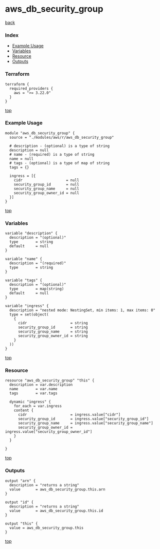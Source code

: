 # aws_db_security_group
[back](../aws.md)
### Index
- [Example Usage](#example-usage)
- [Variables](#variables)
- [Resource](#resource)
- [Outputs](#outputs)
### Terraform
```hcl
terraform {
  required_providers {
    aws = ">= 3.22.0"
  }
}
```
[top](#index)
### Example Usage
```hcl
module "aws_db_security_group" {
  source = "./modules/aws/r/aws_db_security_group"

  # description - (optional) is a type of string
  description = null
  # name - (required) is a type of string
  name = null
  # tags - (optional) is a type of map of string
  tags = {}

  ingress = [{
    cidr                    = null
    security_group_id       = null
    security_group_name     = null
    security_group_owner_id = null
  }]
}
```
[top](#index)
### Variables
```hcl
variable "description" {
  description = "(optional)"
  type        = string
  default     = null
}

variable "name" {
  description = "(required)"
  type        = string
}

variable "tags" {
  description = "(optional)"
  type        = map(string)
  default     = null
}

variable "ingress" {
  description = "nested mode: NestingSet, min items: 1, max items: 0"
  type = set(object(
    {
      cidr                    = string
      security_group_id       = string
      security_group_name     = string
      security_group_owner_id = string
    }
  ))
}
```
[top](#index)

### Resource
```hcl
resource "aws_db_security_group" "this" {
  description = var.description
  name        = var.name
  tags        = var.tags

  dynamic "ingress" {
    for_each = var.ingress
    content {
      cidr                    = ingress.value["cidr"]
      security_group_id       = ingress.value["security_group_id"]
      security_group_name     = ingress.value["security_group_name"]
      security_group_owner_id = ingress.value["security_group_owner_id"]
    }
  }

}
```
[top](#index)
### Outputs
```hcl
output "arn" {
  description = "returns a string"
  value       = aws_db_security_group.this.arn
}

output "id" {
  description = "returns a string"
  value       = aws_db_security_group.this.id
}

output "this" {
  value = aws_db_security_group.this
}
```
[top](#index)
